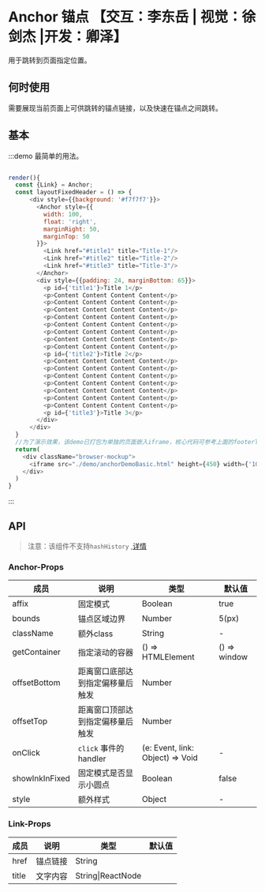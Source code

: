 # Anchor 锚点 【交互：李东岳 | 视觉：徐剑杰 |开发：卿泽】

用于跳转到页面指定位置。

## 何时使用

需要展现当前页面上可供跳转的锚点链接，以及快速在锚点之间跳转。

## 基本

:::demo 最简单的用法。

```js

render(){
  const {Link} = Anchor;
  const layoutFixedHeader = () => {
      <div style={{background: '#f7f7f7'}}>
        <Anchor style={{
          width: 100,
          float: 'right',
          marginRight: 50,
          marginTop: 50
        }}>
          <Link href="#title1" title="Title-1"/>
          <Link href="#title2" title="Title-2"/>
          <Link href="#title3" title="Title-3"/>
        </Anchor>
        <div style={{padding: 24, marginBottom: 65}}>
          <p id={'title1'}>Title 1</p>
          <p>Content Content Content Content</p>
          <p>Content Content Content Content</p>
          <p>Content Content Content Content</p>
          <p>Content Content Content Content</p>
          <p>Content Content Content Content</p>
          <p>Content Content Content Content</p>
          <p>Content Content Content Content</p>
          <p>Content Content Content Content</p>
          <p id={'title2'}>Title 2</p>
          <p>Content Content Content Content</p>
          <p>Content Content Content Content</p>
          <p>Content Content Content Content</p>
          <p>Content Content Content Content</p>
          <p>Content Content Content Content</p>
          <p>Content Content Content Content</p>
          <p>Content Content Content Content</p>
          <p id={'title3'}>Title 3</p>
        </div>
      </div>
  }
  //为了演示效果，该demo已打包为单独的页面嵌入iframe，核心代码可参考上面的footerToolbar
  return(
    <div className="browser-mockup">
      <iframe src="./demo/anchorDemoBasic.html" height={450} width={'100%'}></iframe>
    </div>
  )
}
```
:::

## API

> 注意：该组件不支持`hashHistory` ,[详情](https://github.com/ReactTraining/react-router/issues/394#issuecomment-220221604)

### Anchor-Props

| 成员 | 说明 | 类型 | 默认值 |
| --- | --- | --- | --- |
| affix | 固定模式 | Boolean | true |
| bounds | 锚点区域边界 | Number | 5(px) |
| className | 额外class | String | - |
| getContainer | 指定滚动的容器 | () => HTMLElement | () => window |
| offsetBottom | 距离窗口底部达到指定偏移量后触发 | Number |  |
| offsetTop | 距离窗口顶部达到指定偏移量后触发 | Number |  |
| onClick | `click` 事件的 handler | (e: Event, link: Object) => Void | - |
| showInkInFixed | 固定模式是否显示小圆点 | Boolean | false |
| style | 额外样式 | Object | - |

### Link-Props

| 成员 | 说明 | 类型 | 默认值 |
| --- | --- | --- | --- |
| href | 锚点链接 | String |  |
| title | 文字内容 | String\|ReactNode |  |
